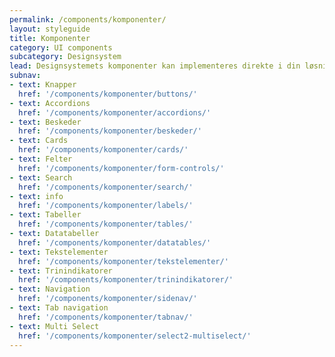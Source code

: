 ```yaml
---
permalink: /components/komponenter/
layout: styleguide
title: Komponenter
category: UI components
subcategory: Designsystem
lead: Designsystemets komponenter kan implementeres direkte i din løsning, og er lette at tilpasse til dit indhold. 
subnav:
- text: Knapper
  href: '/components/komponenter/buttons/' 
- text: Accordions
  href: '/components/komponenter/accordions/'
- text: Beskeder
  href: '/components/komponenter/beskeder/'
- text: Cards
  href: '/components/komponenter/cards/'
- text: Felter
  href: '/components/komponenter/form-controls/'
- text: Search
  href: '/components/komponenter/search/'
- text: info
  href: '/components/komponenter/labels/'
- text: Tabeller
  href: '/components/komponenter/tables/'
- text: Datatabeller
  href: '/components/komponenter/datatables/'
- text: Tekstelementer
  href: '/components/komponenter/tekstelementer/'
- text: Trinindikatorer
  href: '/components/komponenter/trinindikatorer/'
- text: Navigation
  href: '/components/komponenter/sidenav/'
- text: Tab navigation
  href: '/components/komponenter/tabnav/'
- text: Multi Select
  href: '/components/komponenter/select2-multiselect/'
---
```

